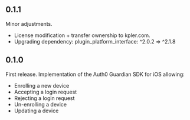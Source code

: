 ## 0.1.1

Minor adjustments. 
- License modification + transfer ownership to kpler.com.
- Upgrading dependency: plugin_platform_interface: ^2.0.2 => ^2.1.8

## 0.1.0

First release. Implementation of the Auth0 Guardian SDK for iOS allowing:
- Enrolling a new device
- Accepting a login request
- Rejecting a login request
- Un-enrolling a device
- Updating a device